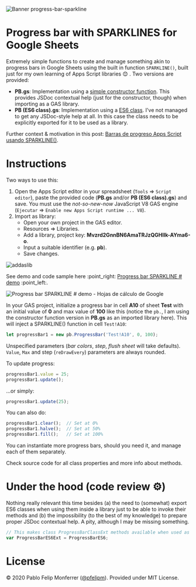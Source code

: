 ![Banner progress-bar-sparkline](https://docs.google.com/drawings/d/e/2PACX-1vQmkaz4vcDu-bqPwiKPugfWiCQdE1es9SSeM2x4MAk-6sFRG2nSFQKfjvAxpoMmKKBUSLivl8wcQbzy/pub?w=1280&h=320)

# Progress bar with SPARKLINES for Google Sheets

Extremely simple functions to create and manage something akin to progress bars in Google Sheets using the built in function `SPARKLINE()`, built just for my own learning of Apps Script libraries :blush: . Two versions are provided:

*   **PB.gs**: Implementation using a [simple constructor function](https://developer.mozilla.org/es/docs/Learn/JavaScript/Objects/Object-oriented_JS). This provides JSDoc contextual help (just for the constructor, though) when importing as a GAS library.
*   **PB (ES6 class).gs**: Implementation using a [ES6 class](https://github.com/DrkSephy/es6-cheatsheet#classes). I've not managed to get any JSDoc-style help at all. In this case the class needs to be explicitly exported for it to be used as a library.

Further context & motivation in this post: [Barras de progreso Apps Script usando SPARKLINE()](https://pablofelip.online/barras-progreso-apps-script-sparkline/).

# Instructions

Two ways to use this:

1.  Open the Apps Script editor in your spreadsheet (`Tools` ⇒ `Script editor`), paste the provided code (**PB.gs** and/or **PB (ES6 class).gs**) and save. You must use the _not-so-new-now_ JavaScript V8 GAS engine (`Ejecutar` ⇒ `Enable new Apps Script runtime ... V8`).
2.  Import as library:
    *   Open your own project in the GAS editor.
    *   Resources ⇒ Libraries.
    *   Add a library, project key: **Mvzrd2GnnBN6AmaTRJzQGHIlk-AYma6-o**.
    *   Input a suitable identifier (e.g. **pb**).
    *   Save changes.

![addaslib](https://user-images.githubusercontent.com/12829262/90613499-be174300-e209-11ea-9ee4-2da9cee2357c.png)

See demo and code sample here :point\_right: [Progress bar SPARKLINE # demo](https://docs.google.com/spreadsheets/d/1NYzgkpvAhWJdldczHv4EgRfznpjeJ_lRDrkPLGy73iQ/template/preview) :point\_left:.

![Progress bar SPARKLINE # demo - Hojas de cálculo de Google](https://pablofelip.online/media/posts/14/ezgif.com-video-to-gif.gif)

In your GAS project, initialize a progress bar in cell **A10** of sheet **Test** with an initial value of **0** and max value of **100** like this (notice the `pb.`, I am using the constructor function version in **PB.gs** as an imported library here). This will inject a SPARKLINE() function in cell `Test!A10`:

```javascript
let progressBar1 = new pb.ProgressBar('Test!A10', 0, 100);
```

Unspecified parameters (_bar colors_, _step_, _flush sheet_ will take defaults). `Value`, `Max` and step (`reDrawEvery`) parameters are always rounded.

To update progress:

```javascript
progressBar1.value = 25;
progressBar1.update();
```

...or simply:

```javascript
progressBar1.update(25);
```

You can also do:

```javascript
progressBar1.clear();  // Set at 0%
progressBar1.halve();  // Set at 50%
progressBar1.fill();   // Set at 100%
```

You can instantiate more progress bars, should you need it, and manage each of them separately.

Check source code for all class properties and more info about methods.

# Under the hood (code review :gear:)

Nothing really relevant this time besides (a) the need to (somewhat) export ES6 classes when using them inside a library just to be able to invoke their methods and (b) the impossibility (to the best of my knowledge) to prepare proper JSDoc contextual help. A pity, although I may be missing something.

```javascript
// This makes class ProgressBarClassExt methods available when used as a library (thanks to @stevenbazyl for the tip)
var ProgressBarES6Ext = ProgressBarES6;
```

# License

© 2020 Pablo Felip Monferrer ([@pfelipm](https://twitter.com/pfelipm)). Provided under MIT License.
